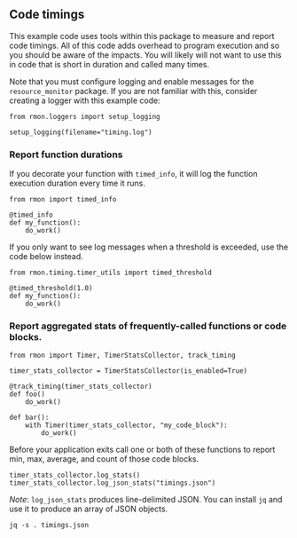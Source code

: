 ## Code timings
This example code uses tools within this package to measure and report code timings. All of this
code adds overhead to program execution and so you should be aware of the impacts. You will likely
will not want to use this in code that is short in duration and called many times.

Note that you must configure logging and enable messages for the `resource_monitor` package.
If you are not familiar with this, consider creating a logger with this example code:

```
from rmon.loggers import setup_logging

setup_logging(filename="timing.log")
```

### Report function durations
If you decorate your function with `timed_info`, it will log the function execution duration
every time it runs.

```
from rmon import timed_info

@timed_info
def my_function():
    do_work()
```

If you only want to see log messages when a threshold is exceeded, use the code below instead.
```
from rmon.timing.timer_utils import timed_threshold

@timed_threshold(1.0)
def my_function():
    do_work()
```

### Report aggregated stats of frequently-called functions or code blocks.
```
from rmon import Timer, TimerStatsCollector, track_timing

timer_stats_collector = TimerStatsCollector(is_enabled=True)

@track_timing(timer_stats_collector)
def foo()
    do_work()

def bar():
    with Timer(timer_stats_collector, "my_code_block"):
        do_work()
```

Before your application exits call one or both of these functions to report min, max, average, and count
of those code blocks.

```
timer_stats_collector.log_stats()
timer_stats_collector.log_json_stats("timings.json")
```
*Note*: `log_json_stats` produces line-delimited JSON. You can install `jq` and use it to produce an
array of JSON objects.
```
jq -s . timings.json
```
